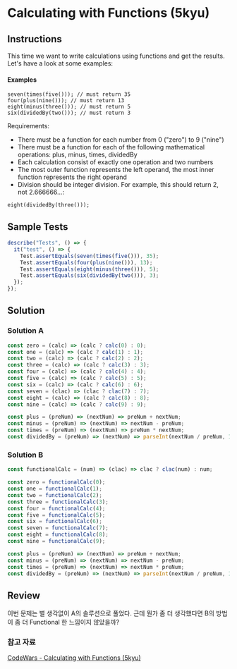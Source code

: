 # Calculating with Functions (5kyu)

## Instructions

This time we want to write calculations using functions and get the results. Let's have a look at some examples:

#### Examples

```text
seven(times(five())); // must return 35
four(plus(nine())); // must return 13
eight(minus(three())); // must return 5
six(dividedBy(two())); // must return 3
```

Requirements:

- There must be a function for each number from 0 ("zero") to 9 ("nine")
- There must be a function for each of the following mathematical operations: plus, minus, times, dividedBy
- Each calculation consist of exactly one operation and two numbers
- The most outer function represents the left operand, the most inner function represents the right operand
- Division should be integer division. For example, this should return 2, not 2.666666...:

```text
eight(dividedBy(three()));
```

## Sample Tests

```js
describe("Tests", () => {
  it("test", () => {
    Test.assertEquals(seven(times(five())), 35);
    Test.assertEquals(four(plus(nine())), 13);
    Test.assertEquals(eight(minus(three())), 5);
    Test.assertEquals(six(dividedBy(two())), 3);
  });
});
```

## Solution

### Solution A

```js
const zero = (calc) => (calc ? calc(0) : 0);
const one = (calc) => (calc ? calc(1) : 1);
const two = (calc) => (calc ? calc(2) : 2);
const three = (calc) => (calc ? calc(3) : 3);
const four = (calc) => (calc ? calc(4) : 4);
const five = (calc) => (calc ? calc(5) : 5);
const six = (calc) => (calc ? calc(6) : 6);
const seven = (clac) => (clac ? clac(7) : 7);
const eight = (calc) => (calc ? calc(8) : 8);
const nine = (calc) => (calc ? calc(9) : 9);

const plus = (preNum) => (nextNum) => preNum + nextNum;
const minus = (preNum) => (nextNum) => nextNum - preNum;
const times = (preNum) => (nextNum) => preNum * nextNum;
const dividedBy = (preNum) => (nextNum) => parseInt(nextNum / preNum, 10);
```

### Solution B

```js
const functionalCalc = (num) => (clac) => clac ? clac(num) : num;

const zero = functionalCalc(0);
const one = functionalCalc(1);
const two = functionalCalc(2);
const three = functionalCalc(3);
const four = functionalCalc(4);
const five = functionalCalc(5);
const six = functionalCalc(6);
const seven = functionalCalc(7);
const eight = functionalCalc(8);
const nine = functionalCalc(9);

const plus = (preNum) => (nextNum) => preNum + nextNum;
const minus = (preNum) => (nextNum) => nextNum - preNum;
const times = (preNum) => (nextNum) => nextNum * preNum;
const dividedBy = (preNum) => (nextNum) => parseInt(nextNum / preNum, 10);
```

## Review

이번 문제는 별 생각없이 A의 솔루션으로 풀었다. 근데 뭔가 좀 더 생각했다면 B의 방법이 좀 더 Functional 한 느낌이지 않았을까?

### 참고 자료

[CodeWars - Calculating with Functions (5kyu)](https://www.codewars.com/kata/525f3eda17c7cd9f9e000b39/train/javascript)
